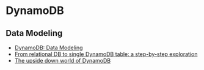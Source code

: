 # DynamoDB
## Data Modeling
- [DynamoDB: Data Modeling](https://medium.com/hotels-com-technology/dynamodb-data-modeling-c4b02729ac08)
- [From relational DB to single DynamoDB table: a step-by-step exploration](https://www.trek10.com/blog/dynamodb-single-table-relational-modeling/)
- [The upside down world of DynamoDB](https://hackernoon.com/the-upside-down-world-of-dynamodb-8170411492c0)
